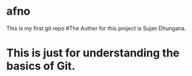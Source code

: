 # afno
This is my first git repo
#The Auther for this project is Sujan Dhungana. 
# This is just for understanding the basics of Git.
